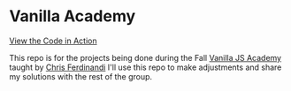 # Vanilla Academy

[View the Code in Action](https://bikingbadger.github.io/vanilla-academy/)

This repo is for the projects being done during the Fall [Vanilla JS Academy](https://vanillajsacademy.com) taught by [Chris Ferdinandi](https://gomakethings.com/)
I'll use this repo to make adjustments and share my solutions with the rest of the group.